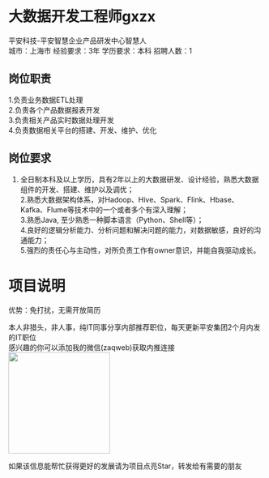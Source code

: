 # 大数据开发工程师gxzx
平安科技-平安智慧企业产品研发中心智慧人  
城市：上海市 经验要求：3年 学历要求：本科  招聘人数：1

## 岗位职责
1.负责业务数据ETL处理   
2.负责各个产品数据报表开发   
3.负责相关产品实时数据处理开发   
4.负责数据相关平台的搭建、开发、维护、优化

## 岗位要求
1. 全日制本科及以上学历，具有2年以上的大数据研发、设计经验，熟悉大数据组件的开发、搭建、维护以及调优；   
2.熟悉大数据架构体系，对Hadoop、Hive、Spark、Flink、Hbase、Kafka、Flume等技术中的一个或者多个有深入理解；   
3.熟悉Java, 至少熟悉一种脚本语言（Python、Shell等）；   
4.良好的逻辑分析能力、分析问题和解决问题的能力，对数据敏感，良好的沟通能力；   
5.强烈的责任心与主动性，对所负责工作有owner意识，并能自我驱动成长。

# 项目说明

优势：免打扰，无需开放简历

本人非猎头，非人事，纯IT同事分享内部推荐职位，每天更新平安集团2个月内发的IT职位  
感兴趣的你可以添加我的微信(zaqweb)获取内推连接  
<img src="https://github.com/zaqweb/PA-IT-JOBS/blob/master/WechatICode.jpeg"  height="200" width="200">

如果该信息能帮忙获得更好的发展请为项目点亮Star，转发给有需要的朋友




